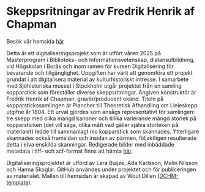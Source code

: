 # Skeppsritningar av Fredrik Henrik af Chapman

Besök vår hemsida [här](https://larabuijze.github.io/Digitaliseringsprojekt-Grupp-G/index.html)

Detta är ett digitaliseringsprojekt som är utfört våren 2025 på Masterprogram i
Biblioteks- och Informationsvetenskap, distansutbildning, vid Högskolan i Borås och inom
ramen för kursen Digitalisering för bevarande och tillgänglighet. Uppgiften har varit att
genomföra ett projekt grundat i att digitalisera material av kulturhistoriskt
intresse. I samarbete med Sjöhistoriska museet i Stockholm utgår projektet från en samling
kopparstick som föreställer diverse skeppsritningar. Angiven konstruktör
är Fredrik Henrik af Chapman, gravör/producent okänd. Titeln på kopparstickssamlingen är
Plancher till Theoretisk Afhandling om Linieskepp utgifne år 1804. Ett urval gjordes som ansågs 
representativt för samlingen: tre skepp med olika mängd kanoner och tillika varierande mängd 
storlek på kopparsticken (det vill säga, olika mått vad gäller själva storleken på materialet) 
ledde till sammanlagt nio kopparstick som skannades. Ytterligare skannades också framsidan och 
insidan av pärmen, följaktligen resulterade detta i elva enskilda skanningar. Redigerade bilder 
med inbäddade metadata i tiff- och xcf-format finns att hämta [här](https://boras-my.sharepoint.com/:f:/g/personal/s2412340_student_hb_se/Ei3LAR-imxBGq3ORBjWKZ3oBBnIaDAdrUTPc5vyb2cPrXw?e=wwPvzV).


Digitaliseringsprojektet är utförd av Lara Buijze, Ada Karlsson, Malin Nilsson och Hanna Skoglar. 
GitHub användes under projektet och för publiceringen av materialet. Mallen till hemsidan är skapad
av Wout Dillen ([DCHM-template](https://woutdln.github.io/DCHM-template/)).
